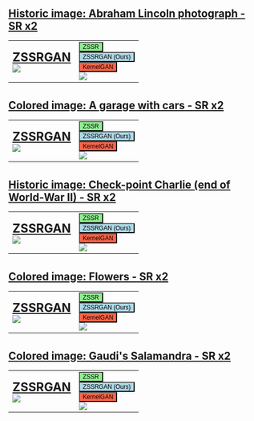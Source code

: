 <html style="height:100%;">
<head>
<style>
body { position:absolute; top:0; bottom:0; right:0; left:0; }
table, th, td {
  border: 0px solid black;
}
</style>
</head>
<body>

<span style="font-weight: bold; font-size: 1.5em; "><u>Historic image: Abraham Lincoln photograph - SR x2 </u></span>
<table>
    <tbody>
        <tr>
            <td>
              <font size="5"><u><b id="Lincoln text">ZSSRGAN</b><br></u></font>
                <img src="../ZSSRGAN/data/Lincoln_ZSSRGAN.png" id="Lincoln img">
            </td>
            <td style="vertical-align:bottom">
                <button onclick="change_img('Lincoln', 'ZSSR')" style="font-size: 12px;background-color:lightgreen">ZSSR</button>
                <br>
                <button onclick="change_img('Lincoln', 'ZSSRGAN')" style="font-size: 12px;background-color:lightblue">ZSSRGAN (Ours)</button>
                <br>
                <button onclick="change_img('Lincoln', 'KERGAN')" style="font-size: 12px;background-color:tomato">KernelGAN</button>
                <br>
                <img src="../ZSSRGAN/data/Lincoln.png">
            </td>
        </tr>
    </tbody>
</table>
<br>
<span style="font-weight: bold; font-size: 1.5em; "><u>Colored image: A garage with cars - SR x2 </u></span>
<table>
    <tbody>
        <tr>
            <td>
              <font size="5"><u><b id="cars text">ZSSRGAN</b><br></u></font>
                <img src="../ZSSRGAN/data/cars_ZSSRGAN.png" id="cars img">
            </td>
            <td style="vertical-align:bottom">
                <button onclick="change_img('cars', 'ZSSR')" style="font-size: 12px;background-color:lightgreen">ZSSR</button>
                <br>
                <button onclick="change_img('cars', 'ZSSRGAN')" style="font-size: 12px;background-color:lightblue">ZSSRGAN (Ours)</button>
                <br>
                <button onclick="change_img('cars', 'KERGAN')" style="font-size: 12px;background-color:tomato">KernelGAN</button>
                <br>
                <img src="../ZSSRGAN/data/cars.png">
            </td>
        </tr>
    </tbody>
</table>
<br>
<span style="font-weight: bold; font-size: 1.5em; "><u>Historic image: Check-point Charlie (end of World-War II) - SR x2 </u></span>
<table>
    <tbody>
        <tr>
            <td>
              <font size="5"><u><b id="charlie text">ZSSRGAN</b><br></u></font>
                <img src="../ZSSRGAN/data/charlie_ZSSRGAN.png" id="charlie img">
            </td>
            <td style="vertical-align:bottom">
                <button onclick="change_img('charlie', 'ZSSR')" style="font-size: 12px;background-color:lightgreen">ZSSR</button>
                <br>
                <button onclick="change_img('charlie', 'ZSSRGAN')" style="font-size: 12px;background-color:lightblue">ZSSRGAN (Ours)</button>
                <br>
                <button onclick="change_img('charlie', 'KERGAN')" style="font-size: 12px;background-color:tomato">KernelGAN</button>
                <br>
                <img src="../ZSSRGAN/data/charlie.png">
            </td>
        </tr>
    </tbody>
</table>
<br>
<span style="font-weight: bold; font-size: 1.5em; "><u>Colored image: Flowers - SR x2 </u></span>
<table>
    <tbody>
        <tr>
            <td>
              <font size="5"><u><b id="flowers text">ZSSRGAN</b><br></u></font>
                <img src="../ZSSRGAN/data/flowers_ZSSRGAN.png" id="flowers img">
            </td>
            <td style="vertical-align:bottom">
                <button onclick="change_img('flowers', 'ZSSR')" style="font-size: 12px;background-color:lightgreen">ZSSR</button>
                <br>
                <button onclick="change_img('flowers', 'ZSSRGAN')" style="font-size: 12px;background-color:lightblue">ZSSRGAN (Ours)</button>
                <br>
                <button onclick="change_img('flowers', 'KERGAN')" style="font-size: 12px;background-color:tomato">KernelGAN</button>
                <br>
                <img src="../ZSSRGAN/data/flowers.png">
            </td>
        </tr>
    </tbody>
</table>
<br>
<span style="font-weight: bold; font-size: 1.5em; "><u>Colored image: Gaudi's Salamandra - SR x2 </u></span>
<table>
    <tbody>
        <tr>
            <td>
              <font size="5"><u><b id="salamandra text">ZSSRGAN</b><br></u></font>
                <img src="../ZSSRGAN/data/salamandra_ZSSRGAN.png" id="salamandra img">
            </td>
            <td style="vertical-align:bottom">
                <button onclick="change_img('salamandra', 'ZSSR')" style="font-size: 12px;background-color:lightgreen">ZSSR</button>
                <br>
                <button onclick="change_img('salamandra', 'ZSSRGAN')" style="font-size: 12px;background-color:lightblue">ZSSRGAN (Ours)</button>
                <br>
                <button onclick="change_img('salamandra', 'KERGAN')" style="font-size: 12px;background-color:tomato">KernelGAN</button>
                <br>
                <img src="../ZSSRGAN/data/salamandra.png">
            </td>
        </tr>
    </tbody>
</table>
  
</body>
<script>
function get_name(name){
  if (name == "ZSSRGAN"){
    return "ZSSRGAN (Ours)";
  }
  if (name == "KERGAN"){
    return "KernelGAN";
  }
  return "ZSSR";
}
function change_img(name, method) {
  document.getElementById(name + " img").src = "../ZSSRGAN/data/" + name + "_" + method + ".png";
  document.getElementById(name + " text").innerHTML = get_name(method);
}
</script>
</html>
